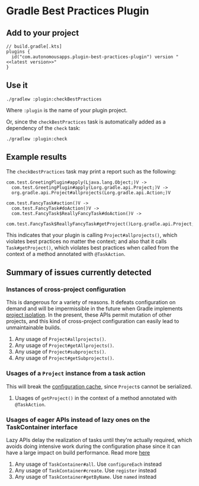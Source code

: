 # Gradle Best Practices Plugin

## Add to your project

```
// build.gradle[.kts]
plugins {
  id("com.autonomousapps.plugin-best-practices-plugin") version "<<latest version>>"
}
```

## Use it

```shell
./gradlew :plugin:checkBestPractices
```

Where `:plugin` is the name of your plugin project.

Or, since the `checkBestPractices` task is automatically added as a dependency of the `check` task:

```shell
./gradlew :plugin:check
```

## Example results

The `checkBestPractices` task may print a report such as the following:

```
com.test.GreetingPlugin#apply(Ljava.lang.Object;)V ->
  com.test.GreetingPlugin#apply(Lorg.gradle.api.Project;)V ->
  org.gradle.api.Project#allprojects(Lorg.gradle.api.Action;)V

com.test.FancyTask#action()V ->
  com.test.FancyTask#doAction()V ->
  com.test.FancyTask$ReallyFancyTask#doAction()V ->
  com.test.FancyTask$ReallyFancyTask#getProject()Lorg.gradle.api.Project;
```

This indicates that your plugin is calling `Project#allprojects()`, which violates best practices no matter the context;
and also that it calls `Task#getProject()`, which violates best practices when called from the context of a method
annotated with `@TaskAction`.

## Summary of issues currently detected

### Instances of cross-project configuration

This is dangerous for a variety of reasons. It defeats configuration on demand and will be impermissible in the future
when Gradle implements [project isolation](https://gradle.github.io/configuration-cache/#project_isolation). In the
present, these APIs permit mutation of other projects, and this kind of cross-project configuration can easily lead to
unmaintainable builds.

1. Any usage of `Project#allprojects()`.
2. Any usage of `Project#getAllprojects()`.
3. Any usage of `Project#subprojects()`.
4. Any usage of `Project#getSubprojects()`.

### Usages of a `Project` instance from a task action

This will break the [configuration cache](https://docs.gradle.org/nightly/userguide/configuration_cache.html), since
`Project`s cannot be serialized.

1. Usages of `getProject()` in the context of a method annotated with `@TaskAction`. 

### Usages of eager APIs instead of lazy ones on the TaskContainer interface

Lazy APIs delay the realization of tasks until they're actually required, which avoids doing intensive work 
during the configuration phase since it can have a large impact on build performance. 
Read more [here](https://docs.gradle.org/current/userguide/task_configuration_avoidance.html#sec:old_vs_new_configuration_api_overview)

1. Any usage of `TaskContainer#all`. Use `configureEach` instead
2. Any usage of `TaskContainer#create`. Use `register` instead
3. Any usage of `TaskContainer#getByName`. Use `named` instead
